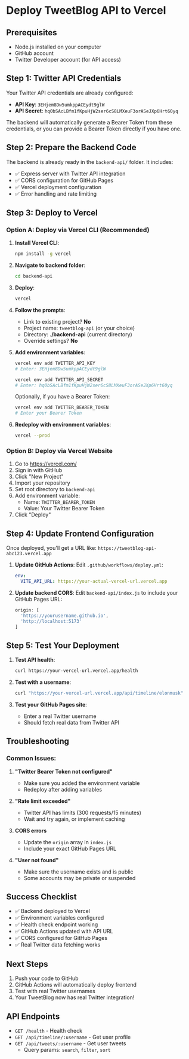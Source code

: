 # Deploy TweetBlog API to Vercel

## Prerequisites
- Node.js installed on your computer
- GitHub account
- Twitter Developer account (for API access)

## Step 1: Twitter API Credentials

Your Twitter API credentials are already configured:
- **API Key**: `3EHjem8Dw5umkppACEydt9glW`
- **API Secret**: `hq0bSAcLBfm1fKpuHjW2ser6cS8LMXeuF3orASeJXp6Hrt60yq`

The backend will automatically generate a Bearer Token from these credentials, or you can provide a Bearer Token directly if you have one.

## Step 2: Prepare the Backend Code

The backend is already ready in the `backend-api/` folder. It includes:
- ✅ Express server with Twitter API integration
- ✅ CORS configuration for GitHub Pages
- ✅ Vercel deployment configuration
- ✅ Error handling and rate limiting

## Step 3: Deploy to Vercel

### Option A: Deploy via Vercel CLI (Recommended)

1. **Install Vercel CLI**:
   ```bash
   npm install -g vercel
   ```

2. **Navigate to backend folder**:
   ```bash
   cd backend-api
   ```

3. **Deploy**:
   ```bash
   vercel
   ```

4. **Follow the prompts**:
   - Link to existing project? **No**
   - Project name: `tweetblog-api` (or your choice)
   - Directory: **./backend-api** (current directory)
   - Override settings? **No**

5. **Add environment variables**:
   ```bash
   vercel env add TWITTER_API_KEY
   # Enter: 3EHjem8Dw5umkppACEydt9glW
   
   vercel env add TWITTER_API_SECRET
   # Enter: hq0bSAcLBfm1fKpuHjW2ser6cS8LMXeuF3orASeJXp6Hrt60yq
   ```
   
   Optionally, if you have a Bearer Token:
   ```bash
   vercel env add TWITTER_BEARER_TOKEN
   # Enter your Bearer Token
   ```

6. **Redeploy with environment variables**:
   ```bash
   vercel --prod
   ```

### Option B: Deploy via Vercel Website

1. Go to https://vercel.com/
2. Sign in with GitHub
3. Click "New Project"
4. Import your repository
5. Set root directory to `backend-api`
6. Add environment variable:
   - Name: `TWITTER_BEARER_TOKEN`
   - Value: Your Twitter Bearer Token
7. Click "Deploy"

## Step 4: Update Frontend Configuration

Once deployed, you'll get a URL like: `https://tweetblog-api-abc123.vercel.app`

1. **Update GitHub Actions**:
   Edit `.github/workflows/deploy.yml`:
   ```yaml
   env:
     VITE_API_URL: https://your-actual-vercel-url.vercel.app
   ```

2. **Update backend CORS**:
   Edit `backend-api/index.js` to include your GitHub Pages URL:
   ```javascript
   origin: [
     'https://yourusername.github.io',
     'http://localhost:5173'
   ]
   ```

## Step 5: Test Your Deployment

1. **Test API health**:
   ```bash
   curl https://your-vercel-url.vercel.app/health
   ```

2. **Test with a username**:
   ```bash
   curl "https://your-vercel-url.vercel.app/api/timeline/elonmusk"
   ```

3. **Test your GitHub Pages site**:
   - Enter a real Twitter username
   - Should fetch real data from Twitter API

## Troubleshooting

### Common Issues:

1. **"Twitter Bearer Token not configured"**
   - Make sure you added the environment variable
   - Redeploy after adding variables

2. **"Rate limit exceeded"**
   - Twitter API has limits (300 requests/15 minutes)
   - Wait and try again, or implement caching

3. **CORS errors**
   - Update the `origin` array in `index.js`
   - Include your exact GitHub Pages URL

4. **"User not found"**
   - Make sure the username exists and is public
   - Some accounts may be private or suspended

## Success Checklist

- ✅ Backend deployed to Vercel
- ✅ Environment variables configured
- ✅ Health check endpoint working
- ✅ GitHub Actions updated with API URL
- ✅ CORS configured for GitHub Pages
- ✅ Real Twitter data fetching works

## Next Steps

1. Push your code to GitHub
2. GitHub Actions will automatically deploy frontend
3. Test with real Twitter usernames
4. Your TweetBlog now has real Twitter integration!

## API Endpoints

- `GET /health` - Health check
- `GET /api/timeline/:username` - Get user profile
- `GET /api/tweets/:username` - Get user tweets
  - Query params: `search`, `filter`, `sort`